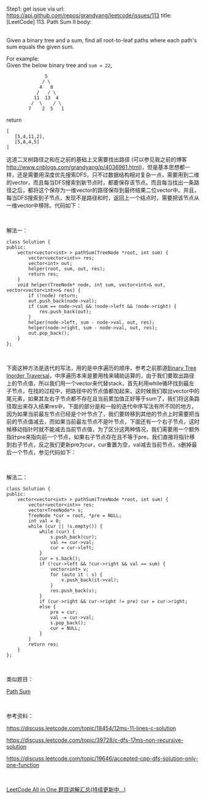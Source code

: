 Step1: get issue via url: https://api.github.com/repos/grandyang/leetcode/issues/113 
 title:[LeetCode] 113. Path Sum II 
 body:  
  

Given a binary tree and a sum, find all root-to-leaf paths where each path's sum equals the given sum.

For example:  
Given the below binary tree and `sum = 22`,
    
    
                  5
                 / \
                4   8
               /   / \
              11  13  4
             /  \    / \
            7    2  5   1
    

return
    
    
    [
       [5,4,11,2],
       [5,8,4,5]
    ]  
      
    

这道二叉树路径之和在之前的基础上又需要找出路径 (可以参见我之前的博客 <http://www.cnblogs.com/grandyang/p/4036961.html>)，但是基本思想都一样，还是需要用深度优先搜索DFS，只不过数据结构相对复杂一点，需要用到二维的vector，而且每当DFS搜索到新节点时，都要保存该节点。而且每当找出一条路径之后，都将这个保存为一维vector的路径保存到最终结果二位vector中。并且，每当DFS搜索到子节点，发现不是路径和时，返回上一个结点时，需要把该节点从一维vector中移除。代码如下：

 

解法一：
    
    
    class Solution {
    public:
        vector<vector<int> > pathSum(TreeNode *root, int sum) {
            vector<vector<int>> res;
            vector<int> out;
            helper(root, sum, out, res);
            return res;
        }
        void helper(TreeNode* node, int sum, vector<int>& out, vector<vector<int>>& res) {
            if (!node) return;
            out.push_back(node->val);
            if (sum == node->val && !node->left && !node->right) {
                res.push_back(out);
            }
            helper(node->left, sum - node->val, out, res);
            helper(node->right, sum - node->val, out, res);
            out.pop_back();
        }
    };

 

下面这种方法是迭代的写法，用的是中序遍历的顺序，参考之前那道[Binary Tree Inorder Traversal](http://www.cnblogs.com/grandyang/p/4297300.html)，中序遍历本来是要用栈来辅助运算的，由于我们要取出路径上的节点值，所以我们用一个vector来代替stack，首先利用while循环找到最左子节点，在找的过程中，把路径中的节点值都加起来，这时候我们取出vector中的尾元素，如果其左右子节点都不存在且当前累加值正好等于sum了，我们将这条路径取出来存入结果res中，下面的部分是和一般的迭代中序写法有所不同的地方，因为如果当前最左节点已经是个叶节点了，我们要转移到其他的节点上时需要把当前的节点值减去，而如果当前最左节点不是叶节点，下面还有一个右子节点，这时候移动指针时就不能减去当前节点值，为了区分这两种情况，我们需要用一个额外指针pre来指向前一个节点，如果右子节点存在且不等于pre，我们直接将指针移到右子节点，反之我们更新pre为cur，cur重置为空，val减去当前节点，s删掉最后一个节点，参见代码如下：

 

解法二：
    
    
    class Solution {
    public:
        vector<vector<int> > pathSum(TreeNode *root, int sum) {
            vector<vector<int>> res;
            vector<TreeNode*> s;
            TreeNode *cur = root, *pre = NULL;
            int val = 0;
            while (cur || !s.empty()) {
                while (cur) {
                    s.push_back(cur);
                    val += cur->val;
                    cur = cur->left;
                }
                cur = s.back(); 
                if (!cur->left && !cur->right && val == sum) {
                    vector<int> v;
                    for (auto it : s) {
                        v.push_back(it->val);
                    }
                    res.push_back(v);
                }
                if (cur->right && cur->right != pre) cur = cur->right;
                else {
                    pre = cur;
                    val -= cur->val;
                    s.pop_back();
                    cur = NULL;
                }
            }
            return res;
        }
    };

 

类似题目：

[Path Sum](http://www.cnblogs.com/grandyang/p/4036961.html)

 

参考资料：

<https://discuss.leetcode.com/topic/18454/12ms-11-lines-c-solution>

<https://discuss.leetcode.com/topic/39728/c-dfs-17ms-non-recursive-solution>

<https://discuss.leetcode.com/topic/19646/accepted-cpp-dfs-solution-only-one-function>

 

[LeetCode All in One 题目讲解汇总(持续更新中...)](http://www.cnblogs.com/grandyang/p/4606334.html)
